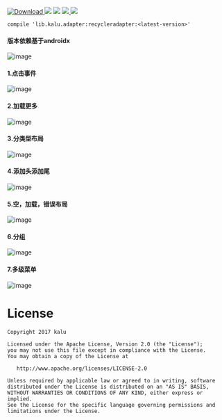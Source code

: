 [ ![Download](https://api.bintray.com/packages/zhanghang/maven/recycleradapter/images/download.svg) ](https://bintray.com/zhanghang/maven/recycleradapter/_latestVersion) ![](https://img.shields.io/badge/Build-Passing-green.svg) ![](https://img.shields.io/badge/API%20-14+-green.svg) [ ![](https://img.shields.io/badge/Author-kalu-red) ](http://www.jianshu.com/u/22a5d2ee8385) ![](https://img.shields.io/badge/Email-153437803@qq.com-red.svg)
```
compile 'lib.kalu.adapter:recycleradapter:<latest-version>'
```

#### 版本依赖基于androidx
![image](https://github.com/153437803/RecyclerAdapter/blob/master/Screenrecorder-2017-12-05-00.png )

#### 1.点击事件
![image](https://github.com/153437803/RecyclerAdapter/blob/master/Screenrecorder-2017-12-05-12.gif )

#### 2.加载更多
![image](https://github.com/153437803/RecyclerAdapter/blob/master/Screenrecorder-2017-12-05-11.gif )

#### 3.分类型布局
![image](https://github.com/153437803/RecyclerAdapter/blob/master/Screenrecorder-2017-12-05-08.gif )

#### 4.添加头添加尾
![image](https://github.com/153437803/RecyclerAdapter/blob/master/Screenrecorder-2017-12-05-09.gif )

#### 5.空，加载，错误布局
![image](https://github.com/153437803/RecyclerAdapter/blob/master/Screenrecorder-2017-12-05-10.gif )

#### 6.分组
![image](https://github.com/153437803/RecyclerAdapter/blob/master/Screenrecorder-2017-12-05-06.gif )

#### 7.多级菜单
![image](https://github.com/153437803/RecyclerAdapter/blob/master/Screenrecorder-2017-12-05-04.gif )

# License
```
Copyright 2017 kalu

Licensed under the Apache License, Version 2.0 (the "License");
you may not use this file except in compliance with the License.
You may obtain a copy of the License at

   http://www.apache.org/licenses/LICENSE-2.0

Unless required by applicable law or agreed to in writing, software
distributed under the License is distributed on an "AS IS" BASIS,
WITHOUT WARRANTIES OR CONDITIONS OF ANY KIND, either express or implied.
See the License for the specific language governing permissions and
limitations under the License.
